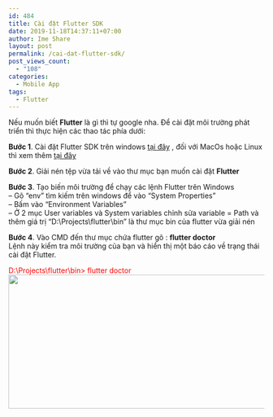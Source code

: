 ```yaml
---
id: 484
title: Cài đặt Flutter SDK
date: 2019-11-18T14:37:11+07:00
author: Ime Share
layout: post
permalink: /cai-dat-flutter-sdk/
post_views_count:
  - "108"
categories:
  - Mobile App
tags:
  - Flutter
---
```

Nếu muốn biết **Flutter** là gì thì tự google nha. Để cài đặt môi trường phát triển thì thực hiện các thao tác phía dưới:

**Bước 1**. Cài đặt Flutter SDK trên windows [tại đây](https://flutter.dev/docs/get-started/install/windows) , đối với MacOs hoặc Linux thì xem thêm [tại đây](https://flutter.dev/docs/get-started/install)

**Bước 2**. Giải nén tệp vừa tải về vào thư mục bạn muốn cài đặt **Flutter**

**Bước 3**. Tạo biến môi trường để chạy các lệnh Flutter trên Windows  
&#8211; Gõ &#8220;env&#8221; tìm kiếm trên windows để vào &#8220;System Properties&#8221;  
&#8211; Bấm vào &#8220;Environment Variables&#8221;  
&#8211; Ở 2 mục User variables và System variables chỉnh sửa variable = Path và thêm giá trị &#8220;D:\Projects\flutter\bin&#8221; là thư mục bin của flutter vừa giải nén

**Bước 4**. Vào CMD đến thư mục chứa flutter gõ : **flutter doctor**  
Lệnh này kiểm tra môi trường của bạn và hiển thị một báo cáo về trạng thái cài đặt Flutter.

<span style="color: #ff0000;">D:\Projects\flutter\bin> flutter doctor</span>  
[<img class="aligncenter wp-image-500 size-full" src="https://anhkevin.github.io/assets/img/uploads/2019/11/flutter-sdk-ime-share-blog.png" alt="" width="889" height="263" srcset="https://anhkevin.github.io/assets/img/uploads/2019/11/flutter-sdk-ime-share-blog.png 889w, https://anhkevin.github.io/assets/img/uploads/2019/11/flutter-sdk-ime-share-blog-300x89.png 300w, https://anhkevin.github.io/assets/img/uploads/2019/11/flutter-sdk-ime-share-blog-768x227.png 768w, https://anhkevin.github.io/assets/img/uploads/2019/11/flutter-sdk-ime-share-blog-150x44.png 150w" sizes="(max-width: 889px) 100vw, 889px" />](https://anhkevin.github.io/assets/img/uploads/2019/11/flutter-sdk-ime-share-blog.png)